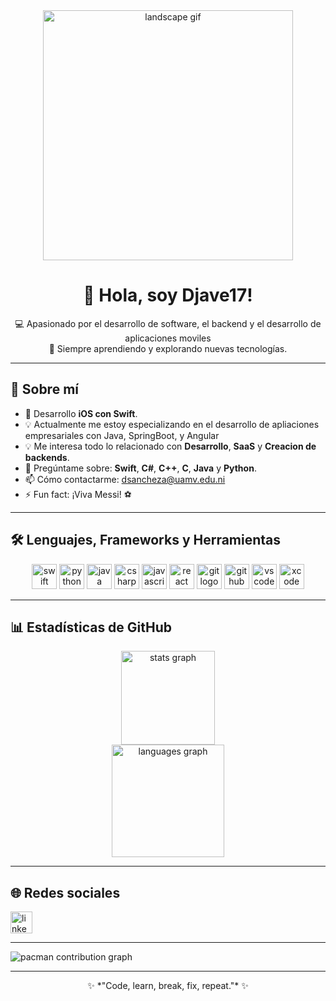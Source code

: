 <div align="center">
  <img src="https://i.pinimg.com/originals/53/4e/f3/534ef3554088173d553f4c5a1535a1f6.gif" height="400" alt="landscape gif" />
</div>

<h1 align="center">👋 Hola, soy Djave17!</h1>

<p align="center">
  💻 Apasionado por el desarrollo de software, el backend y el desarrollo de aplicaciones moviles<br>
  🚀 Siempre aprendiendo y explorando nuevas tecnologías.
</p>

---

## 🧠 Sobre mí

- 🌱 Desarrollo **iOS con Swift**.
- 💡 Actualmente me estoy especializando en el desarrollo de apliaciones empresariales con Java, SpringBoot, y Angular
- 💡 Me interesa todo lo relacionado con **Desarrollo**, **SaaS** y **Creacion de backends**.  
- 🧰 Pregúntame sobre: **Swift**, **C#**, **C++**, **C**, **Java** y **Python**.  
- 📫 Cómo contactarme: [dsancheza@uamv.edu.ni](mailto:dsancheza@uamv.edu.ni)  
- ⚡ Fun fact: ¡Viva Messi! ⚽  

---

## 🛠️ Lenguajes, Frameworks y Herramientas

<div align="center">
  <img src="https://cdn.jsdelivr.net/gh/devicons/devicon/icons/swift/swift-original.svg" height="40" alt="swift logo"/>
  <img src="https://cdn.jsdelivr.net/gh/devicons/devicon/icons/python/python-original.svg" height="40" alt="python logo"/>
  <img src="https://cdn.jsdelivr.net/gh/devicons/devicon/icons/java/java-original.svg" height="40" alt="java logo"/>
  <img src="https://cdn.jsdelivr.net/gh/devicons/devicon/icons/csharp/csharp-original.svg" height="40" alt="csharp logo"/>
  <img src="https://cdn.jsdelivr.net/gh/devicons/devicon/icons/javascript/javascript-original.svg" height="40" alt="javascript logo"/>
 
  <img src="https://cdn.jsdelivr.net/gh/devicons/devicon/icons/react/react-original.svg" height="40" alt="react logo"/>
  <img src="https://cdn.jsdelivr.net/gh/devicons/devicon/icons/git/git-original.svg" height="40" alt="git logo"/>
  <img src="https://cdn.jsdelivr.net/gh/devicons/devicon/icons/github/github-original.svg" height="40" alt="github logo"/>
  <img src="https://cdn.jsdelivr.net/gh/devicons/devicon/icons/vscode/vscode-original.svg" height="40" alt="vscode logo"/>
  <img src="https://cdn.jsdelivr.net/gh/devicons/devicon/icons/xcode/xcode-original.svg" height="40" alt="xcode logo"/>
</div>

---

## 📊 Estadísticas de GitHub

<div align="center">
  <img src="https://github-readme-stats.vercel.app/api?username=Djave17&show_icons=true&theme=dracula&hide_border=false" height="150" alt="stats graph"/>
</div>

<div align="center">
  <img src="https://github-readme-stats.vercel.app/api/top-langs?username=Djave17&layout=compact&theme=dracula&hide_border=false" height="180" alt="languages graph"/>
</div>

---

## 🌐 Redes sociales

<div align="left">
  <a href="www.linkedin.com/in/david-sanchez-10a59b376" target="_blank">
    <img src="https://img.shields.io/static/v1?message=LinkedIn&logo=linkedin&label=&color=0A66C2&logoColor=white&labelColor=&style=for-the-badge" height="35" alt="linkedin logo" />
  </a>
  <!--<a href="https://www.instagram.com/tuusuario" target="_blank">
    <img src="https://img.shields.io/static/v1?message=Instagram&logo=instagram&label=&color=E4405F&logoColor=white&labelColor=&style=for-the-badge" height="35" alt="instagram logo" />
  </a>
</div> -->

---

<picture>
  <source media="(prefers-color-scheme: dark)" srcset="https://raw.githubusercontent.com/Djave17/Djave17/output/pacman-contribution-graph-dark.svg">
  <source media="(prefers-color-scheme: light)" srcset="https://raw.githubusercontent.com/Djave17/Djave17/output/pacman-contribution-graph.svg">
  <img alt="pacman contribution graph" src="https://raw.githubusercontent.com/Djave17/Djave17/output/pacman-contribution-graph.svg">
</picture>

---

<div align="center">
  ✨ *"Code, learn, break, fix, repeat."* ✨
</div>
